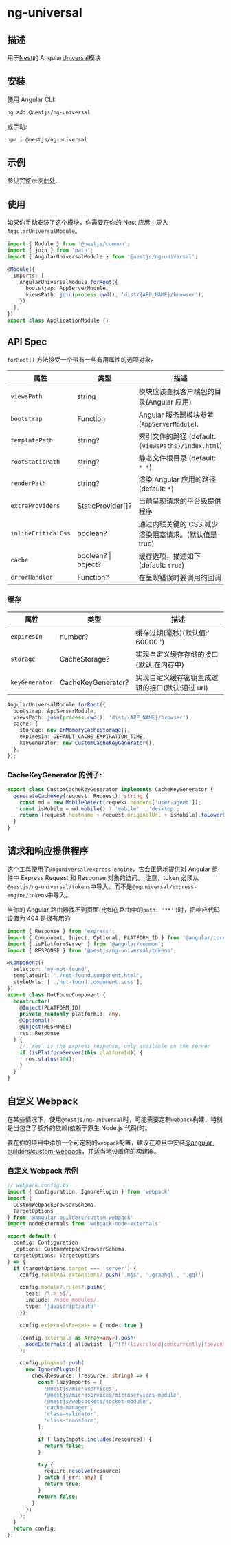 # ng-universal

## 描述

用于[Nest](https://github.com/nestjs/nest)的 Angular[Universal](https://github.com/angular/universal)模块

## 安装

使用 Angular CLI:

```bash
ng add @nestjs/ng-universal
```

或手动:

```bash
npm i @nestjs/ng-universal
```

## 示例

参见完整示例[此处](https://github.com/kamilmysliwiec/universal-nest).

## 使用

如果你手动安装了这个模块，你需要在你的 Nest 应用中导入`AngularUniversalModule`。

```typescript
import { Module } from '@nestjs/common';
import { join } from 'path';
import { AngularUniversalModule } from '@nestjs/ng-universal';

@Module({
  imports: [
    AngularUniversalModule.forRoot({
      bootstrap: AppServerModule,
      viewsPath: join(process.cwd(), 'dist/{APP_NAME}/browser'),
    }),
  ],
})
export class ApplicationModule {}
```

## API Spec

`forRoot()` 方法接受一个带有一些有用属性的选项对象。

| 属性                | 类型                | 描述                                                 |
| ------------------- | ------------------- | ---------------------------------------------------- |
| `viewsPath`         | string              | 模块应该查找客户端包的目录(Angular 应用)             |
| `bootstrap`         | Function            | Angular 服务器模块参考 (`AppServerModule`).          |
| `templatePath`      | string?             | 索引文件的路径 (default: `{viewsPaths}/index.html`)  |
| `rootStaticPath`    | string?             | 静态文件根目录 (default: `*.*`)                      |
| `renderPath`        | string?             | 渲染 Angular 应用的路径 (default: `*`)               |
| `extraProviders`    | StaticProvider[]?   | 当前呈现请求的平台级提供程序                         |
| `inlineCriticalCss` | boolean?            | 通过内联关键的 CSS 减少渲染阻塞请求。(默认值是 true) |
| `cache`             | boolean? \| object? | 缓存选项，描述如下 (default: `true`)                 |
| `errorHandler`      | Function?           | 在呈现错误时要调用的回调                             |

### 缓存

| 属性           | 类型               | 描述                                            |
| -------------- | ------------------ | ----------------------------------------------- |
| `expiresIn`    | number?            | 缓存过期(毫秒)(默认值:' 60000 ')                |
| `storage`      | CacheStorage?      | 实现自定义缓存存储的接口(默认:在内存中)         |
| `keyGenerator` | CacheKeyGenerator? | 实现自定义缓存密钥生成逻辑的接口(默认:通过 url) |

```typescript
AngularUniversalModule.forRoot({
  bootstrap: AppServerModule,
  viewsPath: join(process.cwd(), 'dist/{APP_NAME}/browser'),
  cache: {
    storage: new InMemoryCacheStorage(),
    expiresIn: DEFAULT_CACHE_EXPIRATION_TIME,
    keyGenerator: new CustomCacheKeyGenerator(),
  },
});
```

### CacheKeyGenerator 的例子:

```typescript
export class CustomCacheKeyGenerator implements CacheKeyGenerator {
  generateCacheKey(request: Request): string {
    const md = new MobileDetect(request.headers['user-agent']);
    const isMobile = md.mobile() ? 'mobile' : 'desktop';
    return (request.hostname + request.originalUrl + isMobile).toLowerCase();
  }
}
```

## 请求和响应提供程序

这个工具使用了`@nguniversal/express-engine`，它会正确地提供对 Angular 组件中 Express Request 和 Response 对象的访问。
注意，token 必须从 `@nestjs/ng-universal/tokens`中导入，而不是`@nguniversal/express-engine/tokens`中导入。

当你的 Angular 路由器找不到页面(比如在路由中的`path: '**'` )时，把响应代码设置为 404 是很有用的:

```ts
import { Response } from 'express';
import { Component, Inject, Optional, PLATFORM_ID } from '@angular/core';
import { isPlatformServer } from '@angular/common';
import { RESPONSE } from '@nestjs/ng-universal/tokens';

@Component({
  selector: 'my-not-found',
  templateUrl: './not-found.component.html',
  styleUrls: ['./not-found.component.scss'],
})
export class NotFoundComponent {
  constructor(
    @Inject(PLATFORM_ID)
    private readonly platformId: any,
    @Optional()
    @Inject(RESPONSE)
    res: Response
  ) {
    // `res` is the express response, only available on the server
    if (isPlatformServer(this.platformId)) {
      res.status(404);
    }
  }
}
```

## 自定义 Webpack

在某些情况下，使用`@nestjs/ng-universal`时，可能需要定制`webpack`构建，特别是当包含了额外的依赖(依赖于原生 Node.js 代码)时。

要在你的项目中添加一个可定制的`webpack`配置，建议在项目中安装[@angular-builders/custom-webpack](https://www.npmjs.com/package/@angular-builders/custom-webpack)，并适当地设置你的构建器。

### 自定义 Webpack 示例

```typescript
// webpack.config.ts
import { Configuration, IgnorePlugin } from 'webpack'
import {
  CustomWebpackBrowserSchema,
  TargetOptions
} from '@angular-builders/custom-webpack'
import nodeExternals from 'webpack-node-externals'

export default (
  config: Configuration
  _options: CustomWebpackBrowserSchema,
  targetOptions: TargetOptions
) => {
  if (targetOptions.target === 'server') {
    config.resolve?.extensions?.push('.mjs', '.graphql', '.gql')

    config.module?.rules?.push({
      test: /\.mjs$/,
      include: /node_modules/,
      type: 'javascript/auto'
    });

    config.externalsPresets = { node: true }

    (config.externals as Array<any>).push(
      nodeExternals({ allowlist: [/^(?!(livereload|concurrently|fsevents)).*/]})
    );

    config.plugins?.push(
      new IgnorePlugin({
        checkResource: (resource: string) => {
          const lazyImports = [
            '@nestjs/microservices',
            '@nestjs/microservices/microservices-module',
            '@nestjs/websockets/socket-module',
            'cache-manager',
            'class-validator',
            'class-transform',
          ];

          if (!lazyImpots.includes(resource)) {
            return false;
          }

          try {
            require.resolve(resource)
          } catch (_err: any) {
            return true;
          }
          return false;
        }
      })
    );
  }
  return config;
};

```
